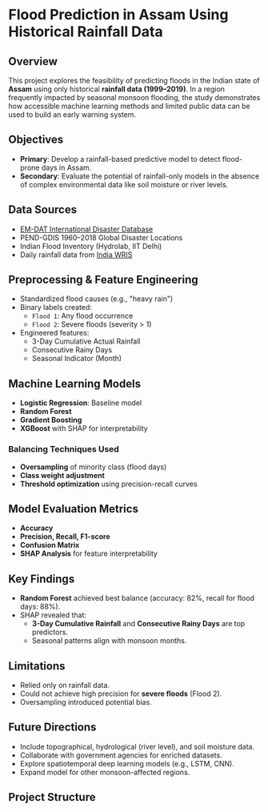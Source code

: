 # Flood Prediction in Assam Using Historical Rainfall Data

## Overview

This project explores the feasibility of predicting floods in the Indian state of **Assam** using only historical **rainfall data (1999–2019)**. In a region frequently impacted by seasonal monsoon flooding, the study demonstrates how accessible machine learning methods and limited public data can be used to build an early warning system.


## Objectives

- **Primary**: Develop a rainfall-based predictive model to detect flood-prone days in Assam.
- **Secondary**: Evaluate the potential of rainfall-only models in the absence of complex environmental data like soil moisture or river levels.

## Data Sources

- [EM-DAT International Disaster Database](https://www.emdat.be/)
- PEND-GDIS 1960–2018 Global Disaster Locations
- Indian Flood Inventory (Hydrolab, IIT Delhi)
- Daily rainfall data from [India WRIS](https://indiawris.gov.in)

## Preprocessing & Feature Engineering

- Standardized flood causes (e.g., "heavy rain")
- Binary labels created:
  - `Flood 1`: Any flood occurrence
  - `Flood 2`: Severe floods (severity > 1)
- Engineered features:
  - 3-Day Cumulative Actual Rainfall
  - Consecutive Rainy Days
  - Seasonal Indicator (Month)

## Machine Learning Models

- **Logistic Regression**: Baseline model
- **Random Forest**
- **Gradient Boosting**
- **XGBoost** with SHAP for interpretability

### Balancing Techniques Used

- **Oversampling** of minority class (flood days)
- **Class weight adjustment**
- **Threshold optimization** using precision-recall curves

## Model Evaluation Metrics

- **Accuracy**
- **Precision, Recall, F1-score**
- **Confusion Matrix**
- **SHAP Analysis** for feature interpretability

## Key Findings

- **Random Forest** achieved best balance (accuracy: 82%, recall for flood days: 88%).
- SHAP revealed that:
  - **3-Day Cumulative Rainfall** and **Consecutive Rainy Days** are top predictors.
  - Seasonal patterns align with monsoon months.

## Limitations

- Relied only on rainfall data.
- Could not achieve high precision for **severe floods** (Flood 2).
- Oversampling introduced potential bias.

## Future Directions

- Include topographical, hydrological (river level), and soil moisture data.
- Collaborate with government agencies for enriched datasets.
- Explore spatiotemporal deep learning models (e.g., LSTM, CNN).
- Expand model for other monsoon-affected regions.

## Project Structure

